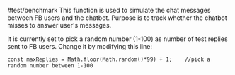 #test/benchmark
This function is used to simulate the chat messages between FB users and the chatbot. Purpose is to track whether the chatbot misses to answer user's messages.

It is currently set to pick a random number (1-100) as number of test replies sent to FB users. Change it by modifying this line:

```
const maxReplies = Math.floor(Math.random()*99) + 1;	//pick a random number between 1-100
```
